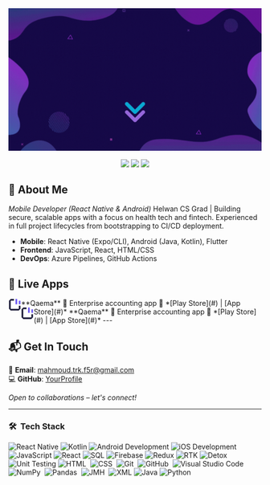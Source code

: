 <div align="center">
  <img src="https://github.com/fe55o/assets/blob/main/Purple%20and%20Navy%20Blue%20Animated%20Background%20and%20Neon%20Typography%20Twitch%20Offline%20Banner.gif" alt="Mahmoud Tarek - Mobile Developer"/>
</div>

<p align="center">
    <a href="https://www.linkedin.com/in/mahmoud-tarek-0b863a1aa/"><img src="https://img.shields.io/badge/linkedin-%230177B5?style=flat&logo=linkedin&logoColor=white"/></a>
    <a href="https://www.hackerrank.com/profile/goldenflacon483"><img src="https://img.shields.io/badge/hackerRank-%23000?style=flat&logo=HackerRank&logoColor=#00EA64"/></a>
  <a href="https://leetcode.com/u/goldenflacon483/)"><img src="https://img.shields.io/badge/LeetCode-FFA116?style=flat&logo=leetcode&logoColor=black"/></a>
</p>

## 👋 About Me
*Mobile Developer (React Native & Android)* Helwan CS Grad | Building secure, scalable apps with a focus on health tech and fintech. Experienced in full project lifecycles from bootstrapping to CI/CD deployment.  

- **Mobile**: React Native (Expo/CLI), Android (Java, Kotlin), Flutter  
- **Frontend**: JavaScript, React, HTML/CSS  
- **DevOps**: Azure Pipelines, GitHub Actions  


## 🚀 Live Apps

<img src="https://github.com/fe55o/assets/blob/main/qaema-logo.png" alt="Qaema - logo" align="left" width="5%"/>
**Qaema**  
📌 Enterprise accounting app  
🔗 *[Play Store](#) | [App Store](#)*  


 

<img src="https://github.com/fe55o/assets/blob/main/qaema-logo.png" alt="Qaema - logo" align="left" width="5%"/>
**Qaema**  
📌 Enterprise accounting app  
🔗 *[Play Store](#) | [App Store](#)*
---

## 📬 Get In Touch  
📧 **Email**: [mahmoud.trk.f5r@gmail.com](mailto:mahmoud.trk.f5r@gmail.com)  
💻 **GitHub**: [YourProfile](#)  

*Open to collaborations – let's connect!*  

---
### 🛠 &nbsp;Tech Stack

![React Native](https://img.shields.io/badge/React%20Native-20232a?style=flat&logo=react&logoColor=61DAFB)
![Kotlin](https://img.shields.io/badge/Kotlin-0095D5?style=flat&logo=kotlin&logoColor=white)
![Android Development](https://img.shields.io/badge/Android-3DDC84?style=flat&logo=android&logoColor=white)
![iOS Development](https://img.shields.io/badge/iOS-000000?style=flat&logo=apple&logoColor=white)
![JavaScript](https://img.shields.io/badge/JavaScript-F7DF1E?style=flat&logo=javascript&logoColor=black)
![React](https://img.shields.io/badge/React-20232a?style=flat&logo=react&logoColor=61DAFB)
![SQL](https://img.shields.io/badge/SQL-025E8C?style=flat&logo=postgresql&logoColor=white)
![Firebase](https://img.shields.io/badge/Firebase-FFCA28?style=flat&logo=firebase&logoColor=black)
![Redux](https://img.shields.io/badge/Redux-764ABC?style=flat&logo=redux&logoColor=white)
![RTK](https://img.shields.io/badge/Redux%20Toolkit-764ABC?style=flat&logo=redux&logoColor=white)
![Detox](https://img.shields.io/badge/Detox-8E44AD?style=flat&logo=testing-library&logoColor=white)
![Unit Testing](https://img.shields.io/badge/Unit%20Testing-15A532?style=flat&logo=jest&logoColor=white)
![HTML](https://img.shields.io/badge/-HTML-05122A?style=flat&logo=HTML5)&nbsp;
![CSS](https://img.shields.io/badge/-CSS-05122A?style=flat&logo=CSS3&logoColor=1572B6)&nbsp;
![Git](https://img.shields.io/badge/-Git-05122A?style=flat&logo=git)&nbsp;
![GitHub](https://img.shields.io/badge/-GitHub-05122A?style=flat&logo=github)&nbsp;
![Visual Studio Code](https://img.shields.io/badge/-Visual%20Studio%20Code-05122A?style=flat&logo=visual-studio-code&logoColor=007ACC)&nbsp;
![NumPy](https://img.shields.io/badge/numpy%20-%23013243.svg?&style=flat&logo=numpy&logoColor=white)&nbsp;
![Pandas](https://img.shields.io/badge/pandas%20-%23150458.svg?&style=flat&logo=pandas&logoColor=white)&nbsp;
![JMH](https://img.shields.io/badge/JMH%20-%23150458.svg?&style=flat&logo=Java&logoColor=white)&nbsp;
![XML](https://img.shields.io/badge/XML-FF6600?style=flat&logo=xml&logoColor=white)
![Java](https://img.shields.io/badge/Java-007396?style=flat&logo=java&logoColor=white)
![Python](https://img.shields.io/badge/-Python-05122A?style=flat&logo=python)&nbsp;


